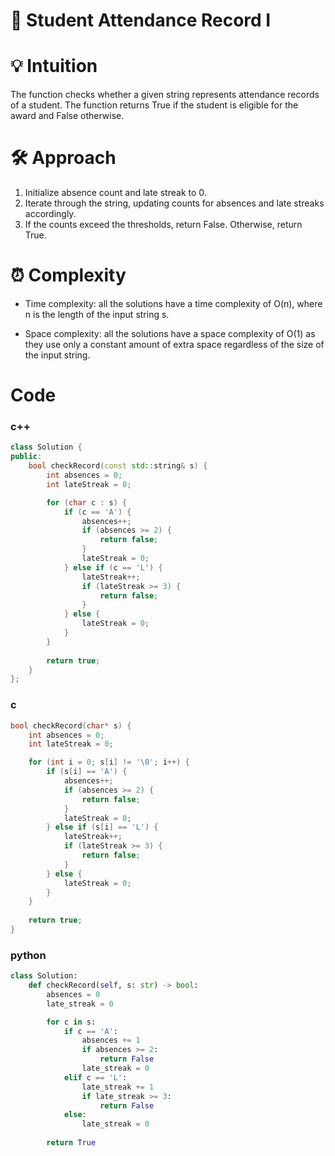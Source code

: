 # 📜 Student Attendance Record I


# 💡 Intuition
The function checks whether a given string represents attendance records of a student. The function returns True if the student is eligible for the award and False otherwise.

#  🛠️ Approach
1.  Initialize absence count and late streak to 0.
2.  Iterate through the string, updating counts for absences and late streaks accordingly.
3.  If the counts exceed the thresholds, return False. Otherwise, return True.

# ⏰ Complexity
- Time complexity:
all the solutions have a time complexity of O(n), where n is the length of the input string s.

- Space complexity:
all the  solutions have a space complexity of O(1) as they use only a constant amount of extra space regardless of the size of the input string.

# Code
### c++
```cpp
class Solution {
public:
    bool checkRecord(const std::string& s) {
        int absences = 0;
        int lateStreak = 0;

        for (char c : s) {
            if (c == 'A') {
                absences++;
                if (absences >= 2) {
                    return false;
                }
                lateStreak = 0;
            } else if (c == 'L') {
                lateStreak++;
                if (lateStreak >= 3) {
                    return false;
                }
            } else {
                lateStreak = 0;
            }
        }
        
        return true;
    }
};
```
### c
```c
bool checkRecord(char* s) {
    int absences = 0;
    int lateStreak = 0;

    for (int i = 0; s[i] != '\0'; i++) {
        if (s[i] == 'A') {
            absences++;
            if (absences >= 2) {
                return false;
            }
            lateStreak = 0;
        } else if (s[i] == 'L') {
            lateStreak++;
            if (lateStreak >= 3) {
                return false;
            }
        } else {
            lateStreak = 0;
        }
    }
    
    return true;
}
```
### python
```py
class Solution:
    def checkRecord(self, s: str) -> bool:
        absences = 0
        late_streak = 0

        for c in s:
            if c == 'A':
                absences += 1
                if absences >= 2:
                    return False
                late_streak = 0
            elif c == 'L':
                late_streak += 1
                if late_streak >= 3:
                    return False
            else:
                late_streak = 0
        
        return True
```